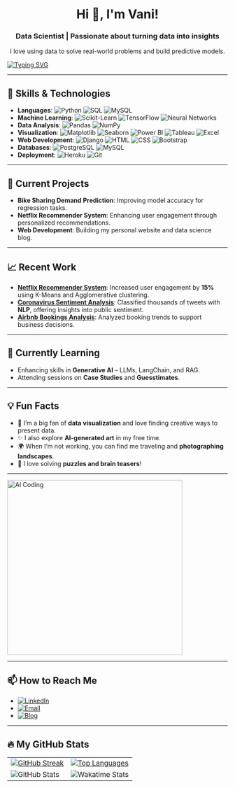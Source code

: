 <h1 align="center">Hi 👋, I'm Vani!</h1>
<h3 align="center">Data Scientist | Passionate about turning data into insights</h3>

<p align="center">I love using data to solve real-world problems and build predictive models.</p>

<!-- Coding GIF -->
<!--<img align="right" alt="Coding" width="400" src="https://media.giphy.com/media/qgQUggAC3Pfv687qPC/giphy.gif" />-->

[![Typing SVG](https://readme-typing-svg.herokuapp.com?color=0D8ABC&lines=Turning+Data+into+Decisions...;Data+Science+%7C+Python+%7C+Machine+Learning)](https://git.io/typing-svg)

---

## 🚀 Skills & Technologies

- **Languages**: ![Python](https://img.shields.io/badge/Python-3776AB?style=flat&logo=python&logoColor=white) ![SQL](https://img.shields.io/badge/SQL-336791?style=flat&logo=postgresql&logoColor=white) ![MySQL](https://img.shields.io/badge/MySQL-4479A1?style=flat&logo=mysql&logoColor=white)
- **Machine Learning**: ![Scikit-Learn](https://img.shields.io/badge/Scikit--Learn-F7931E?style=flat&logo=scikit-learn&logoColor=white) ![TensorFlow](https://img.shields.io/badge/TensorFlow-FF6F00?style=flat&logo=tensorflow&logoColor=white) ![Neural Networks](https://img.shields.io/badge/Neural%20Networks-008080?style=flat&logo=neural-network&logoColor=white)
- **Data Analysis**: ![Pandas](https://img.shields.io/badge/Pandas-150458?style=flat&logo=pandas&logoColor=white) ![NumPy](https://img.shields.io/badge/NumPy-013243?style=flat&logo=numpy&logoColor=white)
- **Visualization**: ![Matplotlib](https://img.shields.io/badge/Matplotlib-008080?style=flat&logo=python&logoColor=white) ![Seaborn](https://img.shields.io/badge/Seaborn-4C4C4C?style=flat&logo=python&logoColor=white) ![Power BI](https://img.shields.io/badge/Power%20BI-F2C811?style=flat&logo=power-bi&logoColor=black) ![Tableau](https://img.shields.io/badge/Tableau-E97627?style=flat&logo=tableau&logoColor=white) ![Excel](https://img.shields.io/badge/Excel-217346?style=flat&logo=microsoft-excel&logoColor=white)
- **Web Development**: ![Django](https://img.shields.io/badge/Django-092E20?style=flat&logo=django&logoColor=white) ![HTML](https://img.shields.io/badge/HTML5-E34F26?style=flat&logo=html5&logoColor=white) ![CSS](https://img.shields.io/badge/CSS3-1572B6?style=flat&logo=css3&logoColor=white) ![Bootstrap](https://img.shields.io/badge/Bootstrap-563D7C?style=flat&logo=bootstrap&logoColor=white)
- **Databases**: ![PostgreSQL](https://img.shields.io/badge/PostgreSQL-336791?style=flat&logo=postgresql&logoColor=white) ![MySQL](https://img.shields.io/badge/MySQL-4479A1?style=flat&logo=mysql&logoColor=white)
- **Deployment**: ![Heroku](https://img.shields.io/badge/Heroku-430098?style=flat&logo=heroku&logoColor=white) ![Git](https://img.shields.io/badge/Git-F05032?style=flat&logo=git&logoColor=white)


  

<!-- Data science GIF -->
<!-- <img align="left" alt="Data Science" width="300" src="https://media.giphy.com/media/LMcB8XospGZO8UQq87/giphy.gif" />-->

---

## 🎯 Current Projects

- **Bike Sharing Demand Prediction**: Improving model accuracy for regression tasks.
- **Netflix Recommender System**: Enhancing user engagement through personalized recommendations.
- **Web Development**: Building my personal website and data science blog.

---

## 📈 Recent Work

- **[Netflix Recommender System](#)**: Increased user engagement by **15%** using K-Means and Agglomerative clustering.
- **[Coronavirus Sentiment Analysis](#)**: Classified thousands of tweets with **NLP**, offering insights into public sentiment.
- **[Airbnb Bookings Analysis](#)**: Analyzed booking trends to support business decisions.

---
## 🌱 Currently Learning

- Enhancing skills in **Generative AI** – LLMs, LangChain, and RAG.
- Attending sessions on **Case Studies** and **Guesstimates**.
---

## 💡 Fun Facts

- 🎨 I’m a big fan of **data visualization** and love finding creative ways to present data.
- ✨ I also explore **AI-generated art** in my free time.
- 🌍 When I’m not working, you can find me traveling and **photographing landscapes**.
- 🧩 I love solving **puzzles and brain teasers**!

---

<!-- AI GIF -->
<img align="center" alt="AI Coding" width="400" src="https://media.giphy.com/media/hpXdHPfFI5wTABdDx9/giphy.gif" />

---
## 📫 How to Reach Me

- [![LinkedIn](https://img.shields.io/badge/LinkedIn-0077B5?style=flat&logo=linkedin&logoColor=white)](https://www.linkedin.com/in/vani-bhatt-b8a69a79/)
- [![Email](https://img.shields.io/badge/Email-D14836?style=flat&logo=gmail&logoColor=white)](mailto:your.email@example.com)
- [![Blog](https://img.shields.io/badge/Blog-FFA500?style=flat&logo=blogger&logoColor=white)](#)

---

## 🔥 My GitHub Stats
<table align="center">
  <tr>
    <td>
      <a href="https://git.io/streak-stats">
        <img src="http://github-readme-streak-stats.herokuapp.com?user=vani89570&theme=dark&background=000000" alt="GitHub Streak"/>
      </a>
    </td>
    <td>
      <a href="https://github.com/anuraghazra/github-readme-stats">
        <img src="https://github-readme-stats.vercel.app/api/top-langs/?username=vani89570&theme=vision-friendly-dark" alt="Top Languages"/>
      </a>
    </td>
  </tr>
  <tr>
    <td>
      <img src="https://github-readme-stats.vercel.app/api?username=vani89570&show_icons=true&theme=dark&hide=issues&count_private=true" alt="GitHub Stats"/>
    </td>
    <td>
      <img src="https://github-readme-stats.vercel.app/api/wakatime?username=vanib_045&theme=dark&background=00000" alt="Wakatime Stats"/>
    </td>
  </tr>
</table>
